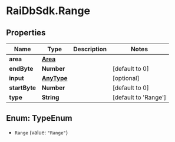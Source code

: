 # RaiDbSdk.Range

## Properties

Name | Type | Description | Notes
------------ | ------------- | ------------- | -------------
**area** | [**Area**](Area.md) |  | 
**endByte** | **Number** |  | [default to 0]
**input** | [**AnyType**](.md) |  | [optional] 
**startByte** | **Number** |  | [default to 0]
**type** | **String** |  | [default to &#39;Range&#39;]



## Enum: TypeEnum


* `Range` (value: `"Range"`)




